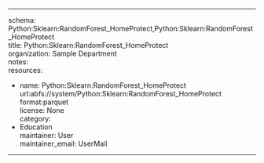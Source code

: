 


---  
schema: Python:Sklearn:RandomForest_HomeProtect,Python:Sklearn:RandomForest_HomeProtect  
title: Python:Sklearn:RandomForest_HomeProtect  
organization: Sample Department  
notes:   
resources:  
- name: Python:Sklearn:RandomForest_HomeProtect 
 url:abfs://system/Python:Sklearn:RandomForest_HomeProtect 
 format:parquet  
license: None  
category:
 - Education  
maintainer: User  
maintainer_email: UserMail  
---